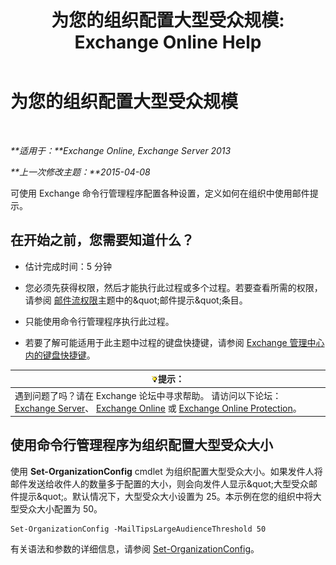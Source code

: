 ﻿---
title: '为您的组织配置大型受众规模: Exchange Online Help'
TOCTitle: 为您的组织配置大型受众规模
ms:assetid: 8a37911c-4339-4921-b5d3-0a5a774d4517
ms:mtpsurl: https://technet.microsoft.com/zh-cn/library/JJ659068(v=EXCHG.150)
ms:contentKeyID: 50490992
ms.date: 05/23/2018
mtps_version: v=EXCHG.150
ms.translationtype: MT
---

# 为您的组织配置大型受众规模

 

_**适用于：**Exchange Online, Exchange Server 2013_

_**上一次修改主题：**2015-04-08_

可使用 Exchange 命令行管理程序配置各种设置，定义如何在组织中使用邮件提示。

## 在开始之前，您需要知道什么？

  - 估计完成时间：5 分钟

  - 您必须先获得权限，然后才能执行此过程或多个过程。若要查看所需的权限，请参阅 [邮件流权限](mail-flow-permissions-exchange-2013-help.md)主题中的\&quot;邮件提示\&quot;条目。

  - 只能使用命令行管理程序执行此过程。

  - 若要了解可能适用于此主题中过程的键盘快捷键，请参阅 [Exchange 管理中心内的键盘快捷键](keyboard-shortcuts-in-the-exchange-admin-center-exchange-online-protection-help.md)。

<table>
<thead>
<tr class="header">
<th><img src="images/Bb124558.tip(EXCHG.150).gif" title="提示" alt="提示" />提示：</th>
</tr>
</thead>
<tbody>
<tr class="odd">
<td>遇到问题了吗？请在 Exchange 论坛中寻求帮助。 请访问以下论坛：<a href="https://go.microsoft.com/fwlink/p/?linkid=60612">Exchange Server</a>、 <a href="https://go.microsoft.com/fwlink/p/?linkid=267542">Exchange Online</a> 或 <a href="https://go.microsoft.com/fwlink/p/?linkid=285351">Exchange Online Protection</a>。</td>
</tr>
</tbody>
</table>


## 使用命令行管理程序为组织配置大型受众大小

使用 **Set-OrganizationConfig** cmdlet 为组织配置大型受众大小。如果发件人将邮件发送给收件人的数量多于配置的大小，则会向发件人显示\&quot;大型受众邮件提示\&quot;。默认情况下，大型受众大小设置为 25。本示例在您的组织中将大型受众大小配置为 50。

    Set-OrganizationConfig -MailTipsLargeAudienceThreshold 50

有关语法和参数的详细信息，请参阅 [Set-OrganizationConfig](https://technet.microsoft.com/zh-cn/library/aa997443\(v=exchg.150\))。

